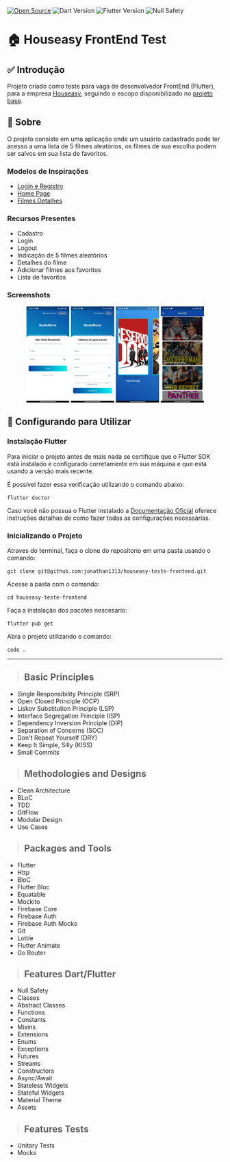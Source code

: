 [![Open Source](https://badges.frapsoft.com/os/v1/open-source.svg?v=103)](https://opensource.org/)
![Dart Version](https://img.shields.io/static/v1?label=dart&message=2.19.3&color=00579d)
![Flutter Version](https://img.shields.io/static/v1?label=flutter&message=3.3.0&color=42a5f5)
![Null Safety](https://img.shields.io/static/v1?label=null-safety&message=done&color=success)

# **🏠 Houseasy FrontEnd Test**

## ✅ Introdução

Projeto criado como teste para vaga de desenvolvedor FrontEnd (Flutter), para a empresa [Houseasy](https://houseasy.net), seguindo o escopo disponibilizado no [projeto base](https://github.com/HouseasyRH/houseasy-teste-frontend).

## 📃 Sobre

O projeto consiste em uma aplicação onde um usuário cadastrado pode ter acesso a uma lista de 5 filmes aleatórios, os filmes de sua escolha podem ser salvos em sua lista de favoritos.

### Modelos de Inspirações
* [Login e Registro](https://dribbble.com/shots/20031800-Jobsly-Sign-in-up-UI) 
* [Home Page](https://dribbble.com/shots/15809819-Login-Account-Truck-Manager)
* [Filmes Detalhes](https://dribbble.com/shots/18114377-CinemaPlus-Movie-App)

### Recursos Presentes
* Cadastro
* Login
* Logout
* Indicação de 5 filmes aleatórios
* Detalhes do filme
* Adicionar filmes aos favoritos
* Lista de favoritos

### Screenshots

<p align="middle">
<img src="https://github.com/jonathan1313/houseasy-teste-frontend/blob/main/assets/screenshots/randomovie_screenshot03.jpeg" width="20%">
<img src="https://github.com/jonathan1313/houseasy-teste-frontend/blob/main/assets/screenshots/randomovie_screenshot02.jpeg" width="20%">
<img src="https://github.com/jonathan1313/houseasy-teste-frontend/blob/main/assets/screenshots/randomovie_screenshot01.jpeg" width="20%">
<img src="https://github.com/jonathan1313/houseasy-teste-frontend/blob/main/assets/screenshots/randomovie_screenshot05.jpeg" width="20%">
</p>

## 🚀 Configurando para Utilizar

### Instalação Flutter


Para iniciar o projeto antes de mais nada se certifique que o Flutter SDK está instalado e configurado corretamente em sua máquina e que está usando a versão mais recente. 

É possível fazer essa verificação utilizando o comando abaixo:
```
flutter doctor
```
Caso você não possua o Flutter instalado a [Documentação Oficial](https://docs.flutter.dev/get-started/install) oferece instruções detalhas de como fazer todas as configurações necessárias.

### Inicializando o Projeto


Atraves do terminal, faça o clone do repositorio em uma pasta usando o comando:

```
git clone git@github.com:jonathan1313/houseasy-teste-frontend.git
```
Acesse a pasta com o comando:

```
cd houseasy-teste-frontend
```

Faça a instalação dos pacotes nescesario:
```
flutter pub get
```
Abra o projeto útilizando o comando:
```
code .
```


---

> ## Basic Principles
* Single Responsibility Principle (SRP)
* Open Closed Principle (OCP)
* Liskov Substitution Principle (LSP)
* Interface Segregation Principle (ISP)
* Dependency Inversion Principle (DIP)
* Separation of Concerns (SOC)
* Don't Repeat Yourself (DRY)
* Keep It Simple, Silly (KISS)
* Small Commits

> ## Methodologies and Designs
* Clean Architecture
* BLoC
* TDD
* GitFlow
* Modular Design
* Use Cases

> ## Packages and Tools
* Flutter
* Http
* BloC
* Flutter Bloc
* Equatable
* Mockito
* Firebase Core
* Firebase Auth
* Firebase Auth Mocks
* Git
* Lottie
* Flutter Animate
* Go Router

> ## Features Dart/Flutter
* Null Safety
* Classes
* Abstract Classes
* Functions
* Constants
* Mixins
* Extensions
* Enums
* Exceptions
* Futures
* Streams
* Constructors
* Async/Await
* Stateless Widgets
* Stateful Widgets
* Material Theme
* Assets

> ## Features Tests
* Unitary Tests
* Mocks